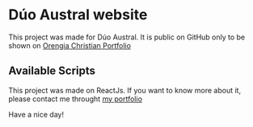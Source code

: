 # Dúo Austral website

This project was made for Dúo Austral. It is public on GitHub only to be shown on [Orengia Christian Portfolio](http://ceoportfolio.netlify.app)

## Available Scripts

This project was made on ReactJs. If you want to know more about it, please contact me throught [my portfolio](http://ceoportfolio.netlify.app)

Have a nice day!